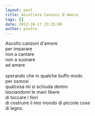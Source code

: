```yaml
---
layout: post
title: Ascoltare Canzoni D'Amore
tags: []
date: 2012-10-17 23:25:00
author: pietro
---
```

Ascolto canzoni d'amore<br/>per imparare<br/>non a cantare<br/>non a suonare<br/>ad amare<br/><br/>sperando che in qualche buffo modo<br/>per osmosi<br/>qualcosa mi si schiuda dentro<br/>lasciandomi le mani libere<br/>di toccare i fiori<br/>di costruire il mio mondo di piccole cose<br/>di legno.
